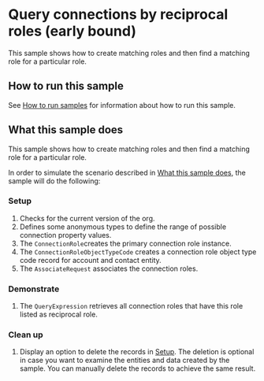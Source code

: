 # Query connections by reciprocal roles (early bound)

This sample shows how to create matching roles and then find a matching role for a particular role.

## How to run this sample

See [How to run samples](../../../README.md) for information about how to run this sample.

## What this sample does

This sample shows how to create matching roles and then find a matching role for a particular role.

In order to simulate the scenario described in [What this sample does](#what-this-sample-does), the sample will do the following:

### Setup

1. Checks for the current version of the org.
2. Defines some anonymous types to define the range of possible connection property values.
3. The `ConnectionRole`creates the primary connection role instance.
4. The `ConnectionRoleObjectTypeCode` creates a connection role object type code record for account and contact entity.
5. The `AssociateRequest` associates the connection roles.

### Demonstrate

1. The `QueryExpression` retrieves all connection roles that have this role listed as reciprocal role.

### Clean up

1. Display an option to delete the records in [Setup](#setup).
    The deletion is optional in case you want to examine the entities and data created by the sample. You can manually delete the records to achieve the same result.
